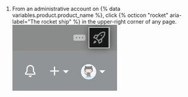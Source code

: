 1. From an administrative account on {% data variables.product.product_name %}, click {% octicon "rocket" aria-label="The rocket ship" %} in the upper-right corner of any page. ![Rocketship icon for accessing site admin settings](/assets/images/enterprise/site-admin-settings/access-new-settings.png)
